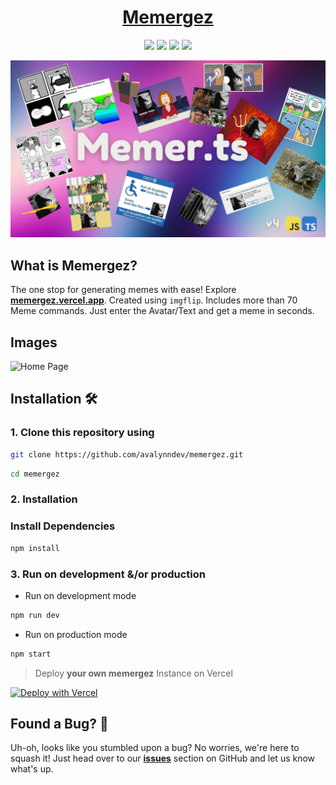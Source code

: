 <h1 align="center">
<a href="https://memergez.vercel.app">
Memergez
</a>
</h1>

<p align="center">
  <a href="#"><img src="https://img.shields.io/badge/typescript-%23007acc.svg?style=for-the-badge&logo=typescript&logoColor=%23ffffff"/></a>
  <a href="#"><img src="https://img.shields.io/badge/shadcn/UI-%23ffffff.svg?style=for-the-badge&logo=shadcnui&logoColor=black"/></a>
  <a href="#"><img src="https://img.shields.io/badge/nextjs-%2320232a.svg?style=for-the-badge&logo=nextdotjs&logoColor=white"/></a>
  <a href="#"><img src="https://img.shields.io/badge/vercel-%23083d4f.svg?style=for-the-badge&logo=vercel"/></a>
</p>
</p>

![alt text](image.png)

## What is Memergez?

The one stop for generating memes with ease! Explore **[memergez.vercel.app](https://memergez.vercel.app)**. Created using `imgflip`.
Includes more than 70 Meme commands. Just enter the Avatar/Text and get a meme in seconds.

## Images

<div style="text-align: left;">
  <img src="https://api.microlink.io/?url=https://memergez.vercel.app&screenshot=true&meta=false&embed=screenshot.url&type=jpeg&overlay.browser=dark&overlay.background=linear-gradient%28225deg%2C+%23FF057C+0%25%2C+%238D0B93+50%25%2C+%23321575+100%25%29" alt="Home Page" style="max-width: 70%;" >
</div>


## Installation 🛠️

### 1. Clone this repository using

```bash
git clone https://github.com/avalynndev/memergez.git
```

```bash
cd memergez
```

### 2. Installation

### Install Dependencies

```bash
npm install
```

### 3. Run on development &/or production

- Run on development mode

```bash
npm run dev
```

- Run on production mode

```bash
npm start
```

> Deploy **your own memergez** Instance on Vercel

[![Deploy with Vercel](https://vercel.com/button)](https://vercel.com/new/clone?repository-url=https%3A%2F%2Fgithub.com%2Favalynndev%2Fmemergez)


## Found a Bug? 🐞

Uh-oh, looks like you stumbled upon a bug? No worries, we're here to squash it! Just head over to our [**issues**](https://github.com/avalynndev/memergez/issues) section on GitHub and let us know what's up.
